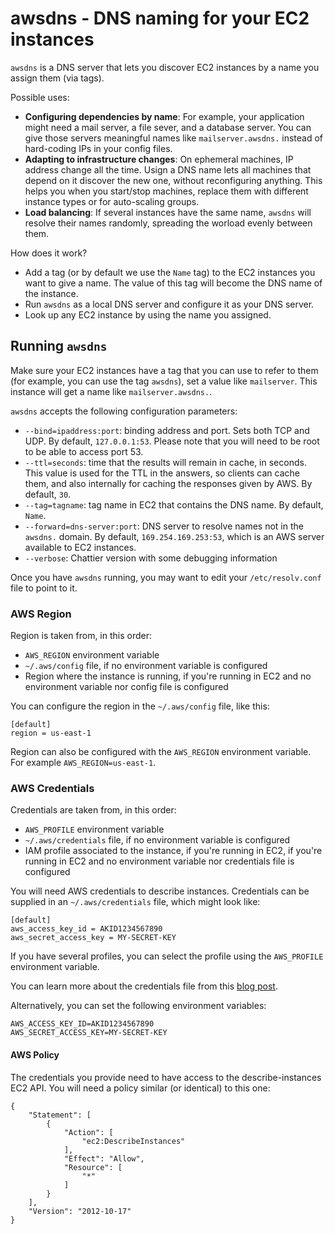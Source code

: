 # awsdns - DNS naming for your EC2 instances

`awsdns` is a DNS server that lets you discover EC2 instances by a name you assign them (via tags).

Possible uses:

* **Configuring dependencies by name**: For example, your application might need a mail server, a file sever, and a database server. You can give those servers meaningful names like `mailserver.awsdns.` instead of hard-coding IPs in your config files.
* **Adapting to infrastructure changes**: On ephemeral machines, IP address change all the time. Usign a DNS name lets all machines that depend on it discover the new one, without reconfiguring anything. This helps you when you start/stop machines, replace them with different instance types or for auto-scaling groups.
* **Load balancing**: If several instances have the same name, `awsdns` will resolve their names randomly, spreading the worload evenly between them.

How does it work?

* Add a tag (or by default we use the `Name` tag) to the EC2 instances you want to give a name. The value of this tag will become the DNS name of the instance.
* Run `awsdns` as a local DNS server and configure it as your DNS server.
* Look up any EC2 instance by using the name you assigned.

## Running `awsdns`

Make sure your EC2 instances have a tag that you can use to refer to them (for example, you can use the tag `awsdns`), set a value like `mailserver`. This instance will get a name like `mailserver.awsdns.`.

`awsdns` accepts the following configuration parameters:

* `--bind=ipaddress:port`: binding address and port. Sets both TCP and UDP. By default, `127.0.0.1:53`. Please note that you will need to be root to be able to access port 53.
* `--ttl=seconds`: time that the results will remain in cache, in seconds. This value is used for the TTL in the answers, so clients can cache them, and also internally for caching the responses given by AWS. By default, `30`.
* `--tag=tagname`: tag name in EC2 that contains the DNS name. By default, `Name`.
* `--forward=dns-server:port`: DNS server to resolve names not in the `awsdns.` domain. By default, `169.254.169.253:53`, which is an AWS server available to EC2 instances.
* `--verbose`: Chattier version with some debugging information

Once you have `awsdns` running, you may want to edit your `/etc/resolv.conf` file to point to it.

### AWS Region

Region is taken from, in this order:

* `AWS_REGION` environment variable
* `~/.aws/config` file, if no environment variable is configured
* Region where the instance is running, if you're running in EC2 and no environment variable nor config file is configured

You can configure the region in the `~/.aws/config` file, like this:

```
[default]
region = us-east-1
```

Region can also be configured with the `AWS_REGION` environment variable. For example `AWS_REGION=us-east-1`.

### AWS Credentials

Credentials are taken from, in this order:

* `AWS_PROFILE` environment variable
* `~/.aws/credentials` file, if no environment variable is configured
* IAM profile associated to the instance, if you're running in EC2, if you're running in EC2 and no environment variable nor credentials file is configured

You will need AWS credentials to describe instances. Credentials can be supplied in an 
`~/.aws/credentials` file, which might look like:

```
[default]
aws_access_key_id = AKID1234567890
aws_secret_access_key = MY-SECRET-KEY
```

If you have several profiles, you can select the profile using the `AWS_PROFILE` environment variable.

You can learn more about the credentials file from this
[blog post](http://blogs.aws.amazon.com/security/post/Tx3D6U6WSFGOK2H/A-New-and-Standardized-Way-to-Manage-Credentials-in-the-AWS-SDKs).

Alternatively, you can set the following environment variables:

```
AWS_ACCESS_KEY_ID=AKID1234567890
AWS_SECRET_ACCESS_KEY=MY-SECRET-KEY
```

#### AWS Policy

The credentials you provide need to have access to the describe-instances EC2 API. You will need a policy similar (or identical) to this one:

```
{
    "Statement": [
        {
            "Action": [
                "ec2:DescribeInstances"
            ],
            "Effect": "Allow",
            "Resource": [
                "*"
            ]
        }
    ],
    "Version": "2012-10-17"
}
```